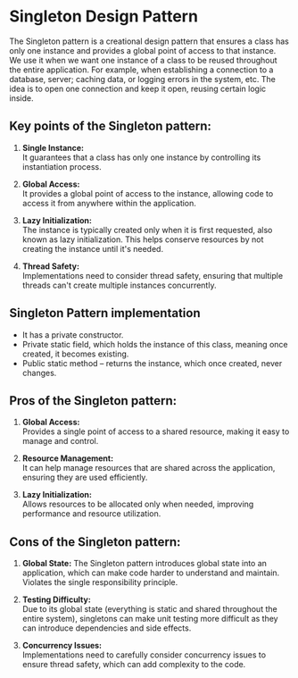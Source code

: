 
# Singleton Design Pattern
The Singleton pattern is a creational design pattern that ensures a class has only one instance
and provides a global point of access to that instance.  
We use it when we want one instance of a class to be reused throughout the entire application.
For example, when establishing a connection to a database, server; caching data, or logging errors in the system, etc. 
The idea is to open one connection and keep it open, reusing certain logic inside.

## Key points of the Singleton pattern:

1. **Single Instance:**  
It guarantees that a class has only one instance by controlling its instantiation process.

2. **Global Access:**  
It provides a global point of access to the instance, allowing code to access it from anywhere within the application.

3. **Lazy Initialization:**  
The instance is typically created only when it is first requested, also known as lazy initialization.
This helps conserve resources by not creating the instance until it's needed.

4. **Thread Safety:**  
Implementations need to consider thread safety, ensuring that multiple threads can't create multiple instances concurrently.


## Singleton Pattern implementation

+ It has a private constructor.
+ Private static field, which holds the instance of this class, meaning once created, it becomes existing.
+ Public static method – returns the instance, which once created, never changes.


## Pros of the Singleton pattern:

1. **Global Access:**   
Provides a single point of access to a shared resource, making it easy to manage and control.

2. **Resource Management:**  
It can help manage resources that are shared across the application, ensuring they are used efficiently.

3. **Lazy Initialization:**  
Allows resources to be allocated only when needed, improving performance and resource utilization.

## Cons of the Singleton pattern:

1. **Global State:**
The Singleton pattern introduces global state into an application, which can make code harder to understand and maintain. 
Violates the single responsibility principle.

2. **Testing Difficulty:**  
Due to its global state (everything is static and shared throughout the entire system), singletons can make unit testing more difficult as they can introduce dependencies and side effects.

3. **Concurrency Issues:**  
Implementations need to carefully consider concurrency issues to ensure thread safety, which can add complexity to the code.



